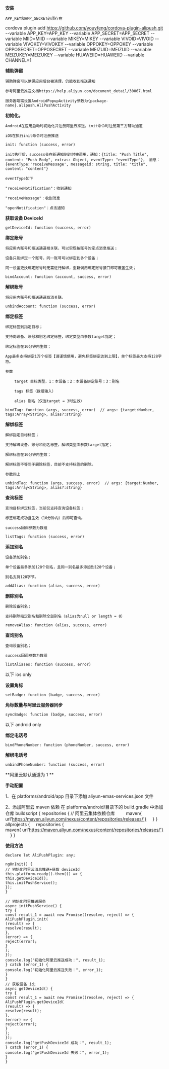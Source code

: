 **安装**

`APP_KEY和APP_SECRET必须存在`

cordova plugin add https://github.com/youyfeng/cordova-plugin-alipush.git --variable APP_KEY=APP_KEY --variable APP_SECRET=APP_SECRET --variable MIID=MIID --variable MIKEY=MIKEY --variable VIVOID=VIVOID --variable VIVOKEY=VIVOKEY --variable OPPOKEY=OPPOKEY --variable OPPOSECRET=OPPOSECRET --variable MEIZUID=MEIZUID --variable MEIZUKEY=MEIZUKEY --variable HUAWEIID=HUAWEIID --variable CHANNEL=1

**辅助弹窗**

    辅助弹窗可以确保应用后台被清理，仍能收到推送通知

    参考阿里云推送文档https://help.aliyun.com/document_detail/30067.html

    服务器端需设置AndroidPopupActivity参数为{package-name}.alipush.AliPushActivity

**初始化。**

    Android在应用启动时初始化并注册阿里云推送，init命令时注册第三方辅助通道

    iOS在执行init命令时注册推送

    init: function (success, error)

    init执行后，success会在新通知到达时被调用，通知：{title: "Push Title", content: "Push Body", extras: Object, eventType: "eventType"}， 消息：{eventType:'receiveMessage', messageid: string, title: "title", content: "content"}

    eventType如下

    "receiveNotification"：收到通知

    "receiveMessage"：收到消息

    "openNotification"：点击通知

**获取设备 DeviceId**

    getDeviceId: function (success, error)

**绑定账号**

    将应用内账号和推送通道相关联，可以实现按账号的定点消息推送；

    设备只能绑定一个账号，同一账号可以绑定到多个设备；

    同一设备更换绑定账号时无需进行解绑，重新调用绑定账号接口即可覆盖生效；

    bindAccount: function (account, success, error)

**解绑账号**

    将应用内账号和推送通道取消关联。

    unbindAccount: function (success, error)

**绑定标签**

    绑定标签到指定目标；

    支持向设备、账号和别名绑定标签，绑定类型由参数target指定；

    绑定标签在10分钟内生效；

    App最多支持绑定1万个标签【请谨慎使用，避免标签绑定达到上限】，单个标签最大支持128字符。

    参数

        target 目标类型，1：本设备；2：本设备绑定账号；3：别名

        tags 标签（数组输入）

        alias 别名（仅当target = 3时生效）

    bindTag: function (args, success, error)  // args: {target:Number, tags:Array<String>, alias?:string}

**解绑标签**

    解绑指定目标标签；

    支持解绑设备、账号和别名标签，解绑类型由参数target指定；

    解绑标签在10分钟内生效；

    解绑标签不等同于删除标签，目前不支持标签的删除。

    参数同上

    unbindTag: function (args, success, error)  // args: {target:Number, tags:Array<String>, alias?:string}

**查询标签**

    查询目标绑定标签，当前仅支持查询设备标签；

    标签绑定成功且生效（10分钟内）后即可查询。

    success回调参数为数组

    listTags: function (success, error)

**添加别名**

    设备添加别名；

    单个设备最多添加128个别名，且同一别名最多添加到128个设备；

    别名支持128字节。

    addAlias: function (alias, success, error)

**删除别名**

    删除设备别名；

    支持删除指定别名和删除全部别名（alias为null or length = 0）

    removeAlias: function (alias, success, error)

**查询别名**

    查询设备别名；

    success回调参数为数组

    listAliases: function (success, error)

以下 ios only

**设置角标**

    setBadge: function (badge, success, error)

**角标数量与阿里云服务器同步**

    syncBadge: function (badge, success, error)

以下 android only

**绑定电话号**

    bindPhoneNumber: function (phoneNumber, success, error)

**解绑电话号**

    unbindPhoneNumber: function (success, error)

**阿里云默认通道为 1 **

**手动配置**

1、在 platforms/android/app 目录下添加 aliyun-emas-services.json 文件

2、添加阿里云 maven 依赖
    在 platforms/android/目录下的 build.gradle 中添加仓库
    buildscript {
    repositories {
    // 阿里云集体依赖仓库
            maven{ url'https://maven.aliyun.com/nexus/content/repositories/releases/'}
        }
    }
    allprojects {
        repositories {
            maven{ url'https://maven.aliyun.com/nexus/content/repositories/releases/'}
        }
    }

**使用方法**

    declare let AliPushPlugin: any;

    ngOnInit() {
    // 初始化阿里云消息推送+获取 deviceId
    this.platform.ready().then(() => {
    this.getDeviceId();
    this.initPushService();
    });
    }

    // 初始化阿里推送服务
    async initPushService() {
    try {
    const result_1 = await new Promise((resolve, reject) => {
    AliPushPlugin.init(
    (result) => {
    resolve(result);
    },
    (error) => {
    reject(error);
    }
    );
    });
    console.log("初始化阿里云推送成功：", result_1);
    } catch (error_1) {
    console.log("初始化阿里云推送失败：", error_1);
    }
    }
    // 获取设备 id;
    async getDeviceId() {
    try {
    const result_1 = await new Promise((resolve, reject) => {
    AliPushPlugin.getDeviceId(
    (result) => {
    resolve(result);
    },
    (error) => {
    reject(error);
    }
    );
    });
    console.log("getPushDeviceId 成功：", result_1);
    } catch (error_1) {
    console.log("getPushDeviceId 失败：", error_1);
    }
    }
